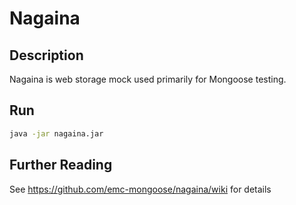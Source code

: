 # Nagaina

## Description
Nagaina is web storage mock used primarily for Mongoose testing.

## Run
```bash
java -jar nagaina.jar
```
## Further Reading
See <https://github.com/emc-mongoose/nagaina/wiki> for details